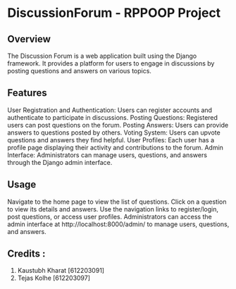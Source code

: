 
# DiscussionForum - RPPOOP Project

## Overview
The Discussion Forum is a web application built using the Django framework. It provides a platform for users to engage in discussions by posting questions and answers on various topics.

## Features
User Registration and Authentication: Users can register accounts and authenticate to participate in discussions.
Posting Questions: Registered users can post questions on the forum.
Posting Answers: Users can provide answers to questions posted by others.
Voting System: Users can upvote questions and answers they find helpful.
User Profiles: Each user has a profile page displaying their activity and contributions to the forum.
Admin Interface: Administrators can manage users, questions, and answers through the Django admin interface.

## Usage
Navigate to the home page to view the list of questions.
Click on a question to view its details and answers.
Use the navigation links to register/login, post questions, or access user profiles.
Administrators can access the admin interface at http://localhost:8000/admin/ to manage users, questions, and answers.

## Credits : 
1. Kaustubh Kharat [612203091]
2. Tejas Kolhe [612203097]